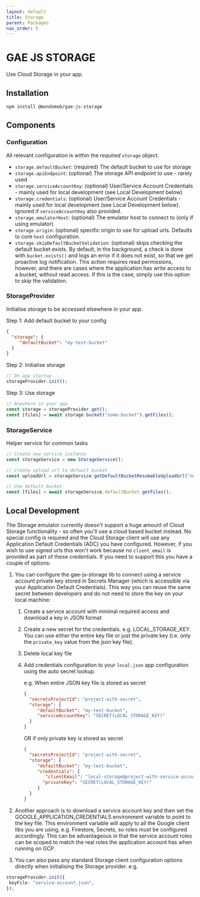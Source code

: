 ```yaml
---
layout: default
title: Storage
parent: Packages
nav_order: 5
---
```


# GAE JS STORAGE

Use Cloud Storage in your app.

## Installation

```sh
npm install @mondomob/gae-js-storage
```

## Components

### Configuration

All relevant configuration is within the _required_ `storage` object.

- `storage.defaultBucket`: (required) The default bucket to use for storage
- `storage.apiEndpoint`: (optional) The storage API endpoint to use - rarely used
- `storage.serviceAccountKey`: (optional) User/Service Account Credentials - mainly used for local development (see Local Development below)
- `storage.credentials`: (optional) User/Service Account Credentials - mainly used for local development (see Local Development below). Ignored if `serviceAccountKey` also provided.
- `storage.emulatorHost`: (optional) The emulator host to connect to (only if using emulator)
- `storage.origin`: (optional) specific origin to use for upload urls. Defaults to core `host` configuration.
- `storage.skipDefaultBucketValidation`: (optional) skips checking the default bucket exists. By default, in the background, a check is done with `bucket.exists()` and logs 
  an error if it does not exist, so that we get proactive log notification. This action requires read permissions, however, and there are cases where the application has write
  access to a bucket, without read access. If this is the case, simply use this option to skip the validation.

### StorageProvider

Initialise storage to be accessed elsewhere in your app.

Step 1: Add default bucket to your config

```json
{
  "storage": {
     "defaultBucket": "my-test-bucket"
  }
}
```

Step 2: Initialise storage

```typescript
// On app startup
storageProvider.init();
```

Step 3: Use storage

```typescript
// Anywhere in your app
const storage = storageProvider.get();
const [files] = await storage.bucket("some-bucket").getFiles();
```

### StorageService

Helper service for common tasks

```typescript
// Create new service instance
const storageService = new StorageService();

// Create upload url to default bucket
const uploadUrl = storageService.getDefaultBucketResumableUploadUrl("newfile.txt");

// Use default bucket
const [files] = await storageService.defaultBucket.getFiles();
```

## Local Development

The Storage emulator currently doesn't support a huge amount of Cloud Storage functionality - so often you'll use a
cloud based bucket instead. No special config is required and the Cloud Storage client will use any Application Default
Credentials (ADC) you have configured. However, if you wish to use signed urls this won't work because no `client_email`
is provided as part of these credentials. If you need to support this you have a couple of options:

1) You can configure the gae-js-storage lib to connect using a service account private key stored in Secrets
   Manager (which is accessible via your Application Default Credentials). This way you can reuse the same secret
   between developers and do not need to store the key on your local machine:
    1) Create a service account with minimal required access and download a key in JSON format
    2) Create a new secret for the credentials. e.g. LOCAL_STORAGE_KEY. You can use either the entire key file or just the private key (i.e. only the `private_key` value from the json key file). 
    3) Delete local key file
    4) Add credentials configuration to your `local.json` app configuration using the auto secret lookup.

        e.g. When entire JSON key file is stored as secret
        ```json
        {
          "secretsProjectId": "project-with-secret",
          "storage": {
             "defaultBucket": "my-test-bucket",
             "serviceAccountKey": "SECRET(LOCAL_STORAGE_KEY)"
          }
        }
        ```

        OR if only private key is stored as secret
        ```json
        {
          "secretsProjectId": "project-with-secret",
          "storage": {
             "defaultBucket": "my-test-bucket",
             "credentials": {
                "clientEmail": "local-storage@project-with-service-account.iam.gserviceaccount.com",
               "privateKey": "SECRET(LOCAL_STORAGE_KEY)"
             } 
          }
        }
        ```

2) Another approach is to download a service account key and then set the GOOGLE_APPLICATION_CREDENTIALS environment
   variable to point to the key file. This environment variable will apply to all the Google client libs you are using,
   e.g. Firestore, Secrets, so roles must be configured accordingly. This can be advantageous in that the service
   account roles can be scoped to match the real roles the application account has when running on GCP.

3) You can also pass any standard Storage client configuration options directly when initialising the Storage provider. e.g.

```typescript
storageProvider.init({
 keyFile: "service-account.json",
});
```
